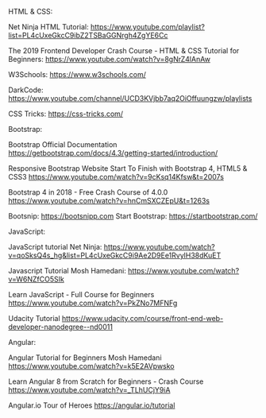 HTML & CSS:


Net Ninja HTML Tutorial: 
https://www.youtube.com/playlist?list=PL4cUxeGkcC9ibZ2TSBaGGNrgh4ZgYE6Cc

The 2019 Frontend Developer Crash Course - HTML & CSS Tutorial for Beginners:
https://www.youtube.com/watch?v=8gNrZ4lAnAw

W3Schools:
https://www.w3schools.com/

DarkCode:
https://www.youtube.com/channel/UCD3KVjbb7aq2OiOffuungzw/playlists

CSS Tricks:
https://css-tricks.com/


Bootstrap:


Bootstrap Official Documentation
https://getbootstrap.com/docs/4.3/getting-started/introduction/

Responsive Bootstrap Website Start To Finish with Bootstrap 4, HTML5 & CSS3
https://www.youtube.com/watch?v=9cKsq14Kfsw&t=2007s

Bootstrap 4 in 2018 - Free Crash Course of 4.0.0
https://www.youtube.com/watch?v=hnCmSXCZEpU&t=1263s

Bootsnip:
https://bootsnipp.com
Start Bootstrap:
https://startbootstrap.com/


JavaScript:


JavaScript tutorial Net Ninja:
https://www.youtube.com/watch?v=qoSksQ4s_hg&list=PL4cUxeGkcC9i9Ae2D9Ee1RvylH38dKuET

Javascript Tutorial Mosh Hamedani:
https://www.youtube.com/watch?v=W6NZfCO5SIk

Learn JavaScript - Full Course for Beginners
https://www.youtube.com/watch?v=PkZNo7MFNFg

Udacity Tutorial
https://www.udacity.com/course/front-end-web-developer-nanodegree--nd0011



Angular:

Angular Tutorial for Beginners Mosh Hamedani
https://www.youtube.com/watch?v=k5E2AVpwsko

Learn Angular 8 from Scratch for Beginners - Crash Course
https://www.youtube.com/watch?v=_TLhUCjY9iA

Angular.io Tour of Heroes
https://angular.io/tutorial
